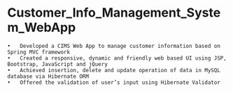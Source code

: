 # Customer_Info_Management_System_WebApp

	•	Developed a CIMS Web App to manage customer information based on Spring MVC framework
	•	Created a responsive, dynamic and friendly web based UI using JSP, Bootstrap, JavaScript and jQuery
	•	Achieved insertion, delete and update operation of data in MySQL database via Hibernate ORM 
	•	Offered the validation of user’s input using Hibernate Validator 

